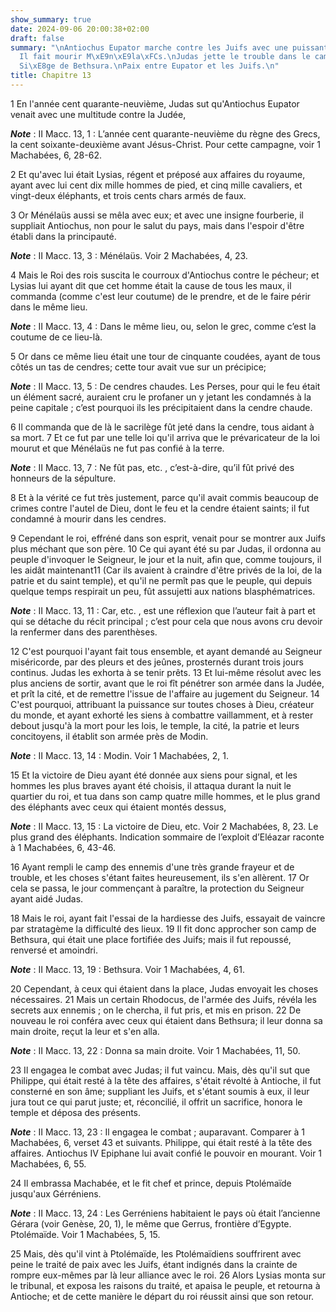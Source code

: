 ```yaml
---
show_summary: true
date: 2024-09-06 20:00:38+02:00
draft: false
summary: "\nAntiochus Eupator marche contre les Juifs avec une puissante arm\xE9e.\n\
  Il fait mourir M\xE9n\xE9la\xFCs.\nJudas jette le trouble dans le camp des ennemis.\n\
  Si\xE8ge de Bethsura.\nPaix entre Eupator et les Juifs.\n"
title: Chapitre 13
---
```





1 En l'année cent quarante-neuvième, Judas sut qu'Antiochus Eupator venait avec une multitude contre la Judée,

***Note*** :  II Macc. 13, 1 : L’année cent quarante-neuvième du règne des Grecs, la cent soixante-deuxième avant Jésus-Christ. Pour cette campagne, voir 1 Machabées, 6, 28-62.

2 Et qu'avec lui était Lysias, régent et préposé aux affaires du royaume, ayant avec lui cent dix mille hommes de pied, et cinq mille cavaliers, et vingt-deux éléphants, et trois cents chars armés de faux.


3 Or Ménélaüs aussi se mêla avec eux; et avec une insigne fourberie, il suppliait Antiochus, non pour le salut du pays, mais dans l'espoir d'être établi dans la principauté.

***Note*** :  II Macc. 13, 3 : Ménélaüs. Voir 2 Machabées, 4, 23.

4 Mais le Roi des rois suscita le courroux d'Antiochus contre le pécheur; et Lysias lui ayant dit que cet homme était la cause de tous les maux, il commanda (comme c'est leur coutume) de le prendre, et de le faire périr dans le même lieu.

***Note*** :  II Macc. 13, 4 : Dans le même lieu, ou, selon le grec, comme c’est la coutume de ce lieu-là.

5 Or dans ce même lieu était une tour de cinquante coudées, ayant de tous côtés un tas de cendres; cette tour avait vue sur un précipice;

***Note*** :  II Macc. 13, 5 : De cendres chaudes. Les Perses, pour qui le feu était un élément sacré, auraient cru le profaner un y jetant les condamnés à la peine capitale ; c’est pourquoi ils les précipitaient dans la cendre chaude.

6 Il commanda que de là le sacrilège fût jeté dans la cendre, tous aidant à sa mort. 7 Et ce fut par une telle loi qu'il arriva que le prévaricateur de la loi mourut et que Ménélaüs ne fut pas confié à la terre.

***Note*** :  II Macc. 13, 7 : Ne fût pas, etc. , c’est-à-dire, qu’il fût privé des honneurs de la sépulture.

8 Et à la vérité ce fut très justement, parce qu'il avait commis beaucoup de crimes contre l'autel de Dieu, dont le feu et la cendre étaient saints; il fut condamné à mourir dans les cendres.


9 Cependant le roi, effréné dans son esprit, venait pour se montrer aux Juifs plus méchant que son père. 10 Ce qui ayant été su par Judas, il ordonna au peuple d'invoquer le Seigneur, le jour et la nuit, afin que, comme toujours, il les aidât maintenant11 (Car ils avaient à craindre d'être privés de la loi, de la patrie et du saint temple), et qu'il ne permît pas que le peuple, qui depuis quelque temps respirait un peu, fût assujetti aux nations blasphématrices.

***Note*** :  II Macc. 13, 11 : Car, etc. , est une réflexion que l’auteur fait à part et qui se détache du récit principal ; c’est pour cela que nous avons cru devoir la renfermer dans des parenthèses.

12 C'est pourquoi l'ayant fait tous ensemble, et ayant demandé au Seigneur miséricorde, par des pleurs et des jeûnes, prosternés durant trois jours continus. Judas les exhorta à se tenir prêts. 13 Et lui-même résolut avec les plus anciens de sortir, avant que le roi fît pénétrer son armée dans la Judée, et prît la cité, et de remettre l'issue de l'affaire au jugement du Seigneur. 14 C'est pourquoi, attribuant la puissance sur toutes choses à Dieu, créateur du monde, et ayant exhorté les siens à combattre vaillamment, et à rester debout jusqu'à la mort pour les lois, le temple, la cité, la patrie et leurs concitoyens, il établit son armée près de Modin.

***Note*** :  II Macc. 13, 14 : Modin. Voir 1 Machabées, 2, 1.

15 Et la victoire de Dieu ayant été donnée aux siens pour signal, et les hommes les plus braves ayant été choisis, il attaqua durant la nuit le quartier du roi, et tua dans son camp quatre mille hommes, et le plus grand des éléphants avec ceux qui étaient montés dessus,

***Note*** :  II Macc. 13, 15 : La victoire de Dieu, etc. Voir 2 Machabées, 8, 23. Le plus grand des éléphants. Indication sommaire de l’exploit d’Eléazar raconte à 1 Machabées, 6, 43-46.

16 Ayant rempli le camp des ennemis d'une très grande frayeur et de trouble, et les choses s'étant faites heureusement, ils s'en allèrent. 17 Or cela se passa, le jour commençant à paraître, la protection du Seigneur ayant aidé Judas.


18 Mais le roi, ayant fait l'essai de la hardiesse des Juifs, essayait de vaincre par stratagème la difficulté des lieux. 19 Il fit donc approcher son camp de Bethsura, qui était une place fortifiée des Juifs; mais il fut repoussé, renversé et amoindri.

***Note*** :  II Macc. 13, 19 : Bethsura. Voir 1 Machabées, 4, 61.

20 Cependant, à ceux qui étaient dans la place, Judas envoyait les choses nécessaires. 21 Mais un certain Rhodocus, de l'armée des Juifs, révéla les secrets aux ennemis ; on le chercha, il fut pris, et mis en prison. 22 De nouveau le roi conféra avec ceux qui étaient dans Bethsura; il leur donna sa main droite, reçut la leur et s'en alla.

***Note*** :  II Macc. 13, 22 : Donna sa main droite. Voir 1 Machabées, 11, 50.

23 Il engagea le combat avec Judas; il fut vaincu. Mais, dès qu'il sut que Philippe, qui était resté à la tête des affaires, s'était révolté à Antioche, il fut consterné en son âme; suppliant les Juifs, et s'étant soumis à eux, il leur jura tout ce qui parut juste; et, réconcilié, il offrit un sacrifice, honora le temple et déposa des présents.

***Note*** :  II Macc. 13, 23 : Il engagea le combat ; auparavant. Comparer à 1 Machabées, 6, verset 43 et suivants. Philippe, qui était resté à la tête des affaires. Antiochus IV Epiphane lui avait confié le pouvoir en mourant. Voir 1 Machabées, 6, 55.

24 Il embrassa Machabée, et le fit chef et prince, depuis Ptolémaïde jusqu'aux Gérréniens.

***Note*** :  II Macc. 13, 24 : Les Gerréniens habitaient le pays où était l’ancienne Gérara (voir Genèse, 20, 1), le même que Gerrus, frontière d’Egypte. Ptolémaïde. Voir 1 Machabées, 5, 15.

25 Mais, dès qu'il vint à Ptolémaïde, les Ptolémaïdiens souffrirent avec peine le traité de paix avec les Juifs, étant indignés dans la crainte de rompre eux-mêmes par là leur alliance avec le roi. 26 Alors Lysias monta sur le tribunal, et exposa les raisons du traité, et apaisa le peuple, et retourna à Antioche; et de cette manière le départ du roi réussit ainsi que son retour.

